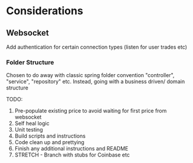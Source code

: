 





# Considerations

## Websocket

Add authentication for certain connection types (listen for user trades etc)


### Folder Structure

Chosen to do away with classic spring folder convention "controller", "service", "repository" etc.
Instead, going with a business driven/ domain structure


TODO:

1) Pre-populate existing price to avoid waiting for first price from websocket
2) Self heal logic
3) Unit testing
4) Build scripts and instructions
5) Code clean up and prettying
6) Finish any additional instructions and README
7) STRETCH - Branch with stubs for Coinbase etc